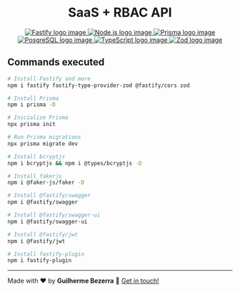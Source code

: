 <h1 align="center">
    <br>
    SaaS + RBAC API
</h1>

<p align="center">
  <a href="https://fastify.io">
    <img alt="Fastify logo image" src="https://img.shields.io/badge/fastify-20232A?style=flat&logo=fastify&logoColor=white">
  </a>

  <a href="https://nodejs.org">
    <img alt="Node.js logo image" src="https://img.shields.io/badge/node.js-v20.16.0-43853D?style=flat&logo=node.js&logoColor=white&labelColor=43853D&color=5a5a5a">
  </a>

  <a href="https://www.prisma.io">
    <img alt="Prisma logo image" src="https://img.shields.io/badge/Prisma-3982CE?style=flat&logo=Prisma&logoColor=white" />
  </a>

  <a href="https://www.postgresql.org">
    <img alt="PosgreSQL logo image" src="https://img.shields.io/badge/PostgreSQL-316192?style=flat-&logo=postgresql&logoColor=white"  />
  </a>

  <a href="https://www.typescriptlang.org">
    <img alt="TypeScript logo image" src="https://img.shields.io/badge/typescript-007acc?style=flat&logo=typescript&logoColor=white">
  </a>

  <a href="https://zod.dev" alt="Zod - TypeScript-first schema validation with static type inference">
    <img alt="Zod logo image" src="https://img.shields.io/badge/Zod-274d82?style=flat&logo=zod&logoColor=white" />
  </a>
</p>

## Commands executed

```bash
# Install Fastify and more
npm i fastify fastify-type-provider-zod @fastify/cors zod

# Install Prisma
npm i prisma -D  

# Inicialize Prisma
npx prisma init  

# Run Prisma migrations
npx prisma migrate dev

# Install bcryptjs
npm i bcryptjs && npm i @types/bcryptjs -D

# Install fakerjs
npm i @faker-js/faker -D

# Install @fastify/swagger
npm i @fastify/swagger

# Install @fastify/swagger-ui
npm i @fastify/swagger-ui

# Install @fastify/jwt
npm i @fastify/jwt

# Install fastify-plugin 
npm i fastify-plugin 
```

---
Made with ❤️ by **Guilherme Bezerra** 👋 [Get in touch!](https://www.linkedin.com/in/gbdsantos)
